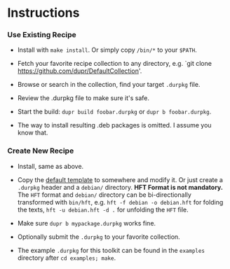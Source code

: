 # Instructions

### Use Existing Recipe

* Install with `make install`. Or simply copy `/bin/*` to your `$PATH`.

* Fetch your favorite recipe collection to any directory, e.g. `git clone https://github.com/dupr/DefaultCollection'.

* Browse or search in the collection, find your target `.durpkg` file.

* Review the .durpkg file to make sure it's safe.

* Start the build: `dupr build foobar.durpkg` or `dupr b foobar.durpkg`.

* The way to install resulting .deb packages is omitted. I assume you know that.

### Create New Recipe

* Install, same as above.

* Copy the [default template](./examples/template-default.durpkg) to somewhere
and modify it. Or just create a `.durpkg` header and a `debian/` directory.
**HFT Format is not mandatory.** The `HFT` format and `debian/` directory can
be bi-directionally transformed with `bin/hft`, e.g. `hft -f debian -o
debian.hft` for folding the texts, `hft -u debian.hft -d .` for unfolding the
`HFT` file.

* Make sure `dupr b mypackage.durpkg` works fine.

* Optionally submit the `.durpkg` to your favorite collection.

* The example `.durpkg` for this toolkit can be found in the `examples` directory after `cd examples; make`.
